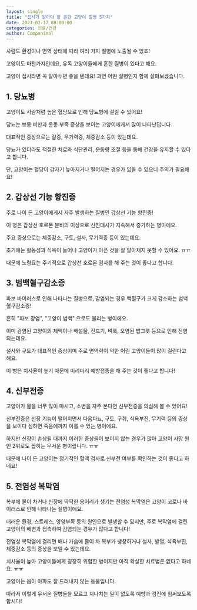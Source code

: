 ```yaml
---
layout: single
title: "집사가 알아야 할 흔한 고양이 질병 5가지"
date: 2021-02-17 08:00:00
categories: 의료/건강
author: Companimal
---
```


사람도 환경이나 면역 상태에 따라 여러 가지 질병에 노출될 수 있죠!

고양이도 마찬가지인데요, 유독 고양이들에게 흔한 질병이 있다고 해요.

고양이 집사라면 꼭 알아두면 좋을 텐데요! 과연 어떤 질병인지 함께 살펴보겠습니다.

## 1. 당뇨병

고양이도 사람처럼 높은 혈당으로 인해 당뇨병에 걸릴 수 있어요!

당뇨는 보통 비만과 운동 부족 증상을 보이는 고양이에게서 많이 나타난답니다.

대표적인 증상으로는 갈증, 무기력증, 체중감소 등이 있는데요.

당뇨가 있더라도 적절한 치료와 식단관리, 운동량 조절 등을 통해 건강을 유지할 수 있다고 합니다.

단, 고양이는 혈당이 갑자기 높아지거나 떨어지는 경우가 있을 수 있으니 주의가 필요해요!

## 2. 갑상선 기능 항진증

주로 나이 든 고양이에게서 자주 발생하는 질병인 갑상선 기능 항진증!

이 병은 갑상선 호르몬 분비의 이상으로 신진대사가 지속해서 증가하는 병이에요.

주요 증상으로는 체중감소, 구토, 설사, 무기력증 등이 있는데요.

초기에는 활동성과 식욕이 늘어나 고양이가 아픈 것을 잘 알아채지 못할 수 있어요. ㅠㅠ

때문에 노령묘는 주기적으로 갑상선 호르몬 검사를 해 주는 것이 좋다고 합니다.

## 3. 범백혈구감소증

파보 바이러스로 인해 나타나는 질병으로, 감염되는 경우 백혈구가 크게 감소하는 범백혈구감소증!

흔히 "파보 장염", "고양이 범백" 으로도 불리는 병이에요.

이미 감염된 고양이의 체액이나 배설물, 진드기, 벼룩, 오염된 밥그릇 등으로 인해 전염되는데요.

설사와 구토가 대표적인 증상이며 주로 면역력이 약한 어린 고양이들이 많이 걸린다고 해요.

이 병은 치사율이 높기 때문에 미리미리 예방접종을 해 주는 것이 좋다고 합니다!

## 4. 신부전증

고양이가 물을 너무 많이 마시고, 소변을 자주 본다면 신부전증을 의심해 볼 수 있어요!

신부전증은 신장 기능이 떨어지면서 다음다뇨, 구토, 구취, 식욕부진, 무기력 등의 증상을 보이다 심하면 죽음에까지 이를 수 있는 병이에요.

하지만 신장이 손상될 때까지 이러한 증상들이 보이지 않는 경우가 많아 고양이 사망 원인 2위로도 꼽히는 무서운 병이랍니다. ㅠㅠ

때문에 나이 든 고양이는 정기적인 혈액 검사로 신부전 여부를 확인하는 것이 좋다고 하네요!

## 5. 전염성 복막염

복부에 물이 차거나 신장에 딱딱한 응어리가 생기는 전염성 복막염은 고양이 코로나 바이러스로 인해 나타나는 질병이에요.

더러운 환경, 스트레스, 영양부족 등의 원인으로 발생할 수 있지만, 주로 복막염에 걸린 고양이의 배변과 접촉하여 감염되는 경우가 많다고 합니다!

전염성 복막염에 걸리면 배나 가슴에 물이 차 복부가 팽창하거나 설사, 발열, 식욕부진, 체중감소 등의 증상을 보일 수 있는데요.

치사율이 높아 고양이들에게 굉장히 위험한 병이지만 아직 확실한 치료법은 없다고 하네요. ㅠㅠ

고양이는 몸이 아파도 잘 드러내지 않는 동물입니다.

따라서 이렇게 무서운 질병들을 모르고 지나치는 일이 없도록 예방과 검진에 힘써보도록 합시다!
